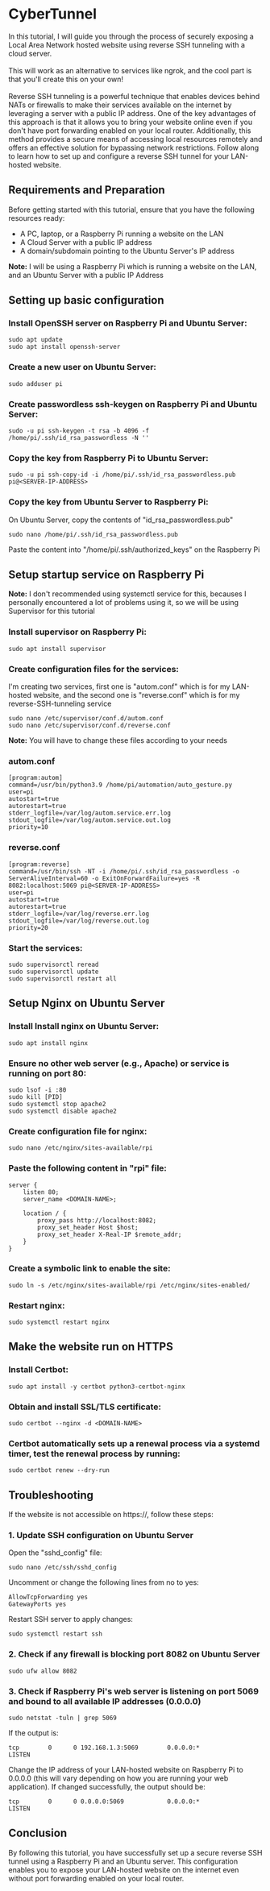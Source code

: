 # CyberTunnel
In this tutorial, I will guide you through the process of securely exposing a Local Area Network hosted website using reverse SSH tunneling with a cloud server.<br><br> This will work as an alternative to services like ngrok, and the cool part is that you'll create this on your own!<br><br> Reverse SSH tunneling is a powerful technique that enables devices behind NATs or firewalls to make their services available on the internet by leveraging a server with a public IP address. One of the key advantages of this approach is that it allows you to bring your website online even if you don't have port forwarding enabled on your local router. Additionally, this method provides a secure means of accessing local resources remotely and offers an effective solution for bypassing network restrictions. Follow along to learn how to set up and configure a reverse SSH tunnel for your LAN-hosted website.

## Requirements and Preparation
Before getting started with this tutorial, ensure that you have the following resources ready:
* A PC, laptop, or a Raspberry Pi running a website on the LAN
* A Cloud Server with a public IP address
* A domain/subdomain pointing to the Ubuntu Server's IP address

**Note:** I will be using a Raspberry Pi which is running a website on the LAN, and an Ubuntu Server with a public IP Address

## Setting up basic configuration
### Install OpenSSH server on Raspberry Pi and Ubuntu Server:
```
sudo apt update
sudo apt install openssh-server
```
### Create a new user on Ubuntu Server:
```
sudo adduser pi
```
### Create passwordless ssh-keygen on Raspberry Pi and Ubuntu Server:
```
sudo -u pi ssh-keygen -t rsa -b 4096 -f /home/pi/.ssh/id_rsa_passwordless -N ''
```
### Copy the key from Raspberry Pi to Ubuntu Server:
```
sudo -u pi ssh-copy-id -i /home/pi/.ssh/id_rsa_passwordless.pub pi@<SERVER-IP-ADDRESS>
```
### Copy the key from Ubuntu Server to Raspberry Pi:
On Ubuntu Server, copy the contents of "id_rsa_passwordless.pub"
```
sudo nano /home/pi/.ssh/id_rsa_passwordless.pub
```
Paste the content into "/home/pi/.ssh/authorized_keys" on the Raspberry Pi
## Setup startup service on Raspberry Pi
**Note:** I don't recommended using systemctl service for this, becauses I personally encountered a lot of problems using it, so we will be using Supervisor for this tutorial
### Install supervisor on Raspberry Pi:
```
sudo apt install supervisor
```
### Create configuration files for the services:
I'm creating two services, first one is "autom.conf" which is for my LAN-hosted website, and the second one is "reverse.conf" which is for my reverse-SSH-tunneling service
```
sudo nano /etc/supervisor/conf.d/autom.conf
sudo nano /etc/supervisor/conf.d/reverse.conf
```
**Note:** You will have to change these files according to your needs
### autom.conf
```
[program:autom]
command=/usr/bin/python3.9 /home/pi/automation/auto_gesture.py
user=pi
autostart=true
autorestart=true
stderr_logfile=/var/log/autom.service.err.log
stdout_logfile=/var/log/autom.service.out.log
priority=10
```
### reverse.conf
```
[program:reverse]
command=/usr/bin/ssh -NT -i /home/pi/.ssh/id_rsa_passwordless -o ServerAliveInterval=60 -o ExitOnForwardFailure=yes -R 8082:localhost:5069 pi@<SERVER-IP-ADDRESS>
user=pi
autostart=true
autorestart=true
stderr_logfile=/var/log/reverse.err.log
stdout_logfile=/var/log/reverse.out.log
priority=20
```
### Start the services:
```
sudo supervisorctl reread
sudo supervisorctl update
sudo supervisorctl restart all
```
## Setup Nginx on Ubuntu Server
### Install Install nginx on Ubuntu Server:
```
sudo apt install nginx
```
### Ensure no other web server (e.g., Apache) or service is running on port 80:
```
sudo lsof -i :80
sudo kill [PID]
sudo systemctl stop apache2
sudo systemctl disable apache2
```
### Create configuration file for nginx:
```
sudo nano /etc/nginx/sites-available/rpi
```
### Paste the following content in "rpi" file:
```
server {
    listen 80;
    server_name <DOMAIN-NAME>;

    location / {
        proxy_pass http://localhost:8082;
        proxy_set_header Host $host;
        proxy_set_header X-Real-IP $remote_addr;
    }
}
```
### Create a symbolic link to enable the site:
```
sudo ln -s /etc/nginx/sites-available/rpi /etc/nginx/sites-enabled/
```
### Restart nginx:
```
sudo systemctl restart nginx
```
## Make the website run on HTTPS
### Install Certbot:
```
sudo apt install -y certbot python3-certbot-nginx
```
### Obtain and install SSL/TLS certificate:
```
sudo certbot --nginx -d <DOMAIN-NAME>
```
### Certbot automatically sets up a renewal process via a systemd timer, test the renewal process by running:
```
sudo certbot renew --dry-run
```
## Troubleshooting
If the website is not accessible on https://<DOMAIN-NAME>, follow these steps:
### 1. Update SSH configuration on Ubuntu Server
Open the "sshd_config" file:
```
sudo nano /etc/ssh/sshd_config
```
Uncomment or change the following lines from no to yes:
```
AllowTcpForwarding yes
GatewayPorts yes
```
Restart SSH server to apply changes:
```
sudo systemctl restart ssh
```
### 2. Check if any firewall is blocking port 8082 on Ubuntu Server
```
sudo ufw allow 8082
```
### 3. Check if Raspberry Pi's web server is listening on port 5069 and bound to all available IP addresses (0.0.0.0)
```
sudo netstat -tuln | grep 5069
```
If the output is:
```
tcp        0      0 192.168.1.3:5069        0.0.0.0:*               LISTEN 
```
Change the IP address of your LAN-hosted website on Raspberry Pi to 0.0.0.0 (this will vary depending on how you are running your web application). If changed successfully, the output should be:
```
tcp        0      0 0.0.0.0:5069            0.0.0.0:*               LISTEN
```

## Conclusion
By following this tutorial, you have successfully set up a secure reverse SSH tunnel using a Raspberry Pi and an Ubuntu server. This configuration enables you to expose your LAN-hosted website on the internet even without port forwarding enabled on your local router. 
